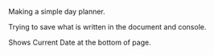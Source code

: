 Making a simple day planner.

Trying to save what is written in the document and console.

Shows Current Date at the bottom of page.

